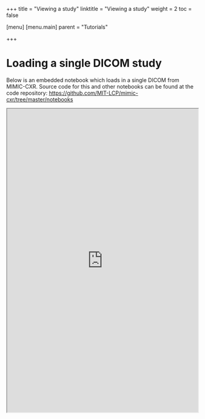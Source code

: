 +++
title = "Viewing a study"
linktitle = "Viewing a study"
weight = 2
toc = false

[menu]
  [menu.main]
    parent = "Tutorials"

+++

# Loading a single DICOM study

Below is an embedded notebook which loads in a single DICOM from MIMIC-CXR.
Source code for this and other notebooks can be found at the code repository:
https://github.com/MIT-LCP/mimic-cxr/tree/master/notebooks

<iframe src="https://nbviewer.jupyter.org/github/MIT-LCP/mimic-cxr/blob/master/notebooks/load-study.ipynb" width="100%" height="800" scrolling="yes"></iframe>
